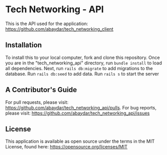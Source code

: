 # Tech Networking - API

This is the API used for the application: https://github.com/abaydar/tech_networking_client

## Installation

To install this to your local computer, fork and clone this repository.  Once you are in the "tech_networking_api" directory, run `bundle install` to load all dependencies.  Next, run  `rails db:migrate` to add migrations to the database. Run `rails db:seed` to add data.  Run `rails s` to start the server

## A Contributor's Guide

For pull requests, please visit: https://github.com/abaydar/tech_networking_api/pulls.
For bug reports, please visit: https://github.com/abaydar/tech_networking_api/issues

## License

This application is available as open source under the terms in the MIT License, found here: https://opensource.org/licenses/MIT 